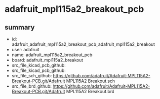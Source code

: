 # adafruit_mpl115a2_breakout_pcb
 
## summary 
* id: adafruit_adafruit_mpl115a2_breakout_pcb_adafruit_mpl115a2_breakout
* user: adafruit
* name: adafruit_mpl115a2_breakout_pcb
* board: adafruit_mpl115a2_breakout
* src_file_kicad_pcb_github: 
* src_file_kicad_pcb_github: 
* src_file_sch_github: https://github.com/adafruit/Adafruit-MPL115A2-Breakout-PCB.git/Adafruit MPL115A2 Breakout.sch
* src_file_brd_github: https://github.com/adafruit/Adafruit-MPL115A2-Breakout-PCB.git/Adafruit MPL115A2 Breakout.brd



